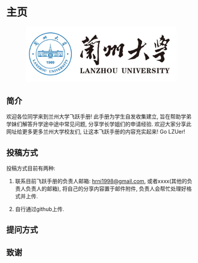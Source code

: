 # 主页

<p align='center'>
<img src='./pics/lzu.jpg' alt='兰州大学校徽' width='400' title='兰州大学'>
</p>

## 简介
欢迎各位同学来到兰州大学飞跃手册! 此手册为学生自发收集建立, 旨在帮助学弟学妹们解答升学途中途中常见问题, 分享学长学姐们的申请经验. 欢迎大家分享此网址给更多更多兰州大学校友们, 让这本飞跃手册的内容充实起来! Go LZUer!

## 投稿方式
投稿方式目前有两种:

1. 联系目前飞跃手册的负责人邮箱: [hrni1998@gmail.com](mailto:hrni1998@gmail.com), 或者xxxx(其他的负责人负责人的邮箱), 将自己的分享内容置于邮件附件, 负责人会帮忙处理好格式并上传.

2. 自行通过github上传.

## 提问方式

## 致谢